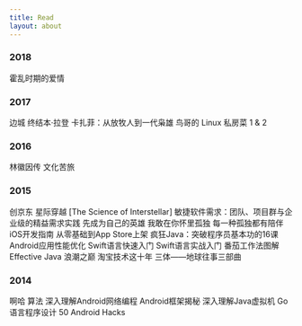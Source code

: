 ```yaml
---
title: Read
layout: about
---
```


### 2018
霍乱时期的爱情

### 2017
边城
终结本·拉登
卡扎菲：从放牧人到一代枭雄
鸟哥的 Linux 私房菜 1 & 2

### 2016
林徽因传
文化苦旅

### 2015
创京东
星际穿越 [The Science of Interstellar]
敏捷软件需求：团队、项目群与企业级的精益需求实践
先成为自己的英雄
我敢在你怀里孤独
每一种孤独都有陪伴
iOS开发指南 从零基础到App Store上架
疯狂Java：突破程序员基本功的16课
Android应用性能优化
Swift语言快速入门
Swift语言实战入门
番茄工作法图解
Effective Java
浪潮之巅
淘宝技术这十年
三体——地球往事三部曲

### 2014
啊哈 算法
深入理解Android网络编程
Android框架揭秘
深入理解Java虚拟机
Go语言程序设计
50 Android Hacks

<br/>
